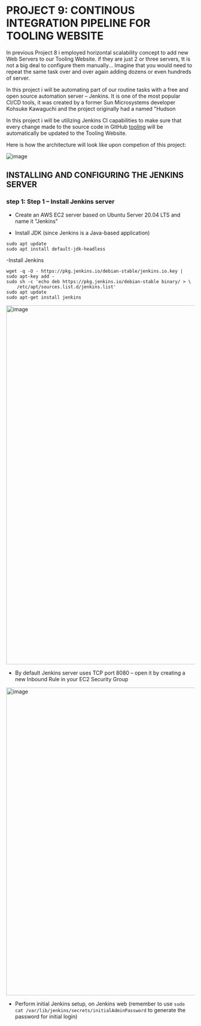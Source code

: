  # PROJECT 9: CONTINOUS INTEGRATION PIPELINE FOR TOOLING WEBSITE
 
In previous Project 8 i employed horizontal scalability concept to add new Web Servers to our Tooling Website. if they are just 2 or three servers, tt is not a big deal to configure them manually... Imagine that you would need to repeat the same task over and over again adding dozens or even hundreds of server.

In this project i will be automating part of our routine tasks with a free and open source automation server – Jenkins. It is one of the most popular CI/CD tools, it was created by a former Sun Microsystems developer Kohsuke Kawaguchi and the project originally had a named "Hudson

In this project i will be utilizing Jenkins CI capabilities to make sure that every change made to the source code in GitHub [tooling](https://github.com/iamRichardCN/tooling) will be automatically be updated to the Tooling Website.

Here is how the architecture will look like upon competion of this project:

![image](https://user-images.githubusercontent.com/111741533/217116655-c7af1ec1-611c-49bb-a428-a99ff9862caa.png)

## INSTALLING  AND CONFIGURING THE JENKINS SERVER

### step 1: Step 1 – Install Jenkins server

- Create an AWS EC2 server based on Ubuntu Server 20.04 LTS and name it "Jenkins"

- Install JDK (since Jenkins is a Java-based application)
```
sudo apt update
sudo apt install default-jdk-headless
```

-Install Jenkins

```
wget -q -O - https://pkg.jenkins.io/debian-stable/jenkins.io.key | sudo apt-key add -
sudo sh -c 'echo deb https://pkg.jenkins.io/debian-stable binary/ > \
    /etc/apt/sources.list.d/jenkins.list'
sudo apt update
sudo apt-get install jenkins
```


<img width="958" alt="image" src="https://user-images.githubusercontent.com/111741533/217117470-7451805a-8e81-4489-be8a-65838e7ac9a0.png">


- By default Jenkins server uses TCP port 8080 – open it by creating a new Inbound Rule in your EC2 Security Group

<img width="821" alt="image" src="https://user-images.githubusercontent.com/111741533/217117673-294a57c9-2212-46c8-ad25-456744155643.png">

- Perform initial Jenkins setup, on Jenkins web (remember to use ```sudo cat /var/lib/jenkins/secrets/initialAdminPassword``` to generate the password for initial login)








